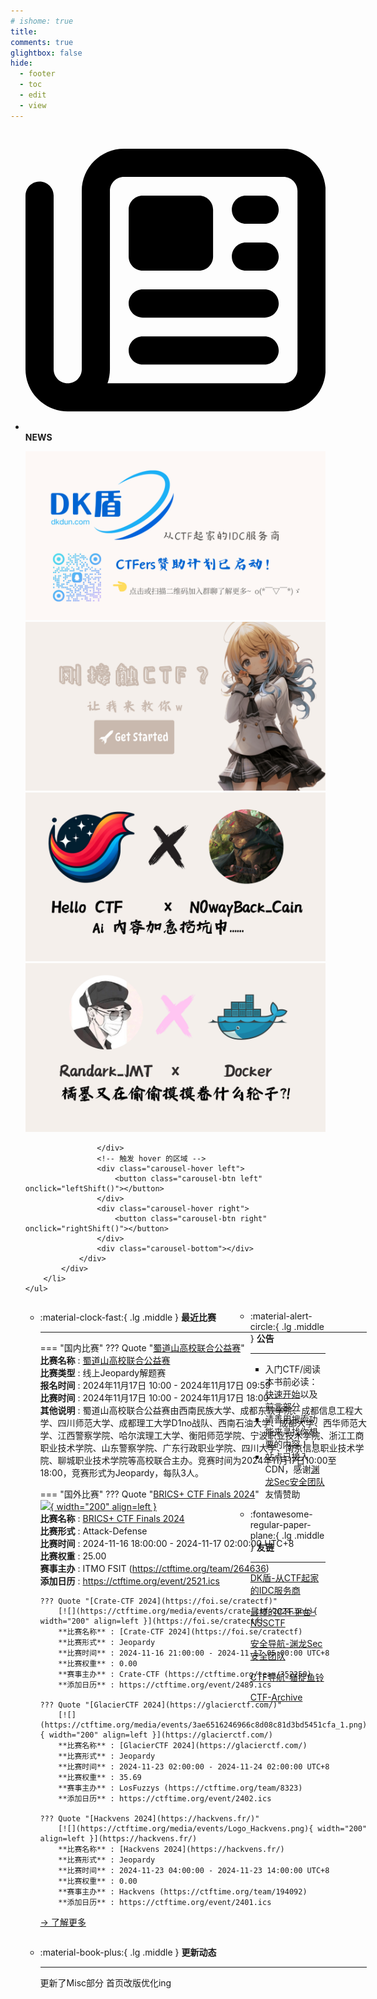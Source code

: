```yaml
---
# ishome: true
title: 
comments: true
glightbox: false
hide:
  - footer
  - toc
  - edit
  - view
---
```


<div class="grid cards">
    <ul>
        <li>
            <p><span class="twemoji lg middle"><svg xmlns="http://www.w3.org/2000/svg"
                        viewBox="0 0 512 512"><!--! Font Awesome Free 6.5.1 by @fontawesome - https://fontawesome.com License - https://fontawesome.com/license/free (Icons: CC BY 4.0, Fonts: SIL OFL 1.1, Code: MIT License) Copyright 2023 Fonticons, Inc.-->
                        <path
                            d="M168 80c-13.3 0-24 10.7-24 24v304c0 8.4-1.4 16.5-4.1 24H440c13.3 0 24-10.7 24-24V104c0-13.3-10.7-24-24-24H168zM72 480c-39.8 0-72-32.2-72-72V112c0-13.3 10.7-24 24-24s24 10.7 24 24v296c0 13.3 10.7 24 24 24s24-10.7 24-24V104c0-39.8 32.2-72 72-72h272c39.8 0 72 32.2 72 72v304c0 39.8-32.2 72-72 72H72zm104-344c0-13.3 10.7-24 24-24h96c13.3 0 24 10.7 24 24v80c0 13.3-10.7 24-24 24h-96c-13.3 0-24-10.7-24-24v-80zm200-24h32c13.3 0 24 10.7 24 24s-10.7 24-24 24h-32c-13.3 0-24-10.7-24-24s10.7-24 24-24zm0 80h32c13.3 0 24 10.7 24 24s-10.7 24-24 24h-32c-13.3 0-24-10.7-24-24s10.7-24 24-24zm-176 80h208c13.3 0 24 10.7 24 24s-10.7 24-24 24H200c-13.3 0-24-10.7-24-24s10.7-24 24-24zm0 80h208c13.3 0 24 10.7 24 24s-10.7 24-24 24H200c-13.3 0-24-10.7-24-24s10.7-24 24-24z">
                        </path>
                    </svg></span> <strong>NEWS</strong></p>
            <div class="grid cards">
                <div class="carousel">
                    <div class="carousel-container">
                        <a href="https://www.dkdun.cn/"><img src="./assets/banner-dkdun.png" /></a>
                        <a href="../HC_Start/" target="_blank"><img src="./assets/banner-quickstart.png" /></a>
                        <a href="../HC_AI/" target="_blank"><img src="./assets/banner-update.png" /></a>
                        <a href="https://github.com/CTF-Archives" target="_blank"><img src="./assets/banner-Achieve.png" /></a>
                        
                    </div>
                    <!-- 触发 hover 的区域 -->
                    <div class="carousel-hover left">
                        <button class="carousel-btn left" onclick="leftShift()"></button>
                    </div>
                    <div class="carousel-hover right">
                        <button class="carousel-btn right" onclick="rightShift()"></button>
                    </div>
                    <div class="carousel-bottom"></div>
                </div>
            </div>
        </li>
    </ul>
</div>

<div class="grid grid-cols-8 gap-4" style="display: grid;grid-template-columns: 70% 30%;" markdown>

<div class="grid cards" style="display: grid; grid-template-columns: 1fr;" markdown>

<div class="grid cards" markdown>

-   :material-clock-fast:{ .lg .middle } __最近比赛__

    ---
    <!-- 主页赛事展示_开始 -->
    === "国内比赛"
        ??? Quote "[蜀道山高校联合公益赛](https://ctf.yunyansec.com/#/event/center)"  
            **比赛名称** : [蜀道山高校联合公益赛](https://ctf.yunyansec.com/#/event/center)  
            **比赛类型** : 线上Jeopardy解题赛  
            **报名时间** : 2024年11月17日 10:00 - 2024年11月17日 09:59  
            **比赛时间** : 2024年11月17日 10:00 - 2024年11月17日 18:00  
            **其他说明** : 蜀道山高校联合公益赛由西南民族大学、成都东软学院、成都信息工程大学、四川师范大学、成都理工大学D1no战队、西南石油大学、成都大学、西华师范大学、江西警察学院、哈尔滨理工大学、衡阳师范学院、宁波职业技术学院、浙江工商职业技术学院、山东警察学院、广东行政职业学院、四川大学、南京信息职业技术学院、聊城职业技术学院等高校联合主办。竞赛时间为2024年11月17日10:00至18:00，竞赛形式为Jeopardy，每队3人。  
                
    === "国外比赛"
        ??? Quote "[BRICS+ CTF Finals 2024](https://brics-ctf.com/)"  
            [![](https://ctftime.org/media/events/brics-logo-2024-square.png){ width="200" align=left }](https://brics-ctf.com/)  
            **比赛名称** : [BRICS+ CTF Finals 2024](https://brics-ctf.com/)  
            **比赛形式** : Attack-Defense  
            **比赛时间** : 2024-11-16 18:00:00 - 2024-11-17 02:00:00 UTC+8  
            **比赛权重** : 25.00  
            **赛事主办** : ITMO FSIT (https://ctftime.org/team/264636)  
            **添加日历** : https://ctftime.org/event/2521.ics  
            
        ??? Quote "[Crate-CTF 2024](https://foi.se/cratectf)"  
            [![](https://ctftime.org/media/events/crate-ctf-2024.png){ width="200" align=left }](https://foi.se/cratectf)  
            **比赛名称** : [Crate-CTF 2024](https://foi.se/cratectf)  
            **比赛形式** : Jeopardy  
            **比赛时间** : 2024-11-16 21:00:00 - 2024-11-17 05:00:00 UTC+8  
            **比赛权重** : 0.00  
            **赛事主办** : Crate-CTF (https://ctftime.org/team/352250)  
            **添加日历** : https://ctftime.org/event/2489.ics  
            
        ??? Quote "[GlacierCTF 2024](https://glacierctf.com/)"  
            [![](https://ctftime.org/media/events/3ae6516246966c8d08c81d3bd5451cfa_1.png){ width="200" align=left }](https://glacierctf.com/)  
            **比赛名称** : [GlacierCTF 2024](https://glacierctf.com/)  
            **比赛形式** : Jeopardy  
            **比赛时间** : 2024-11-23 02:00:00 - 2024-11-24 02:00:00 UTC+8  
            **比赛权重** : 35.69  
            **赛事主办** : LosFuzzys (https://ctftime.org/team/8323)  
            **添加日历** : https://ctftime.org/event/2402.ics  
            
        ??? Quote "[Hackvens 2024](https://hackvens.fr/)"  
            [![](https://ctftime.org/media/events/Logo_Hackvens.png){ width="200" align=left }](https://hackvens.fr/)  
            **比赛名称** : [Hackvens 2024](https://hackvens.fr/)  
            **比赛形式** : Jeopardy  
            **比赛时间** : 2024-11-23 04:00:00 - 2024-11-23 14:00:00 UTC+8  
            **比赛权重** : 0.00  
            **赛事主办** : Hackvens (https://ctftime.org/team/194092)  
            **添加日历** : https://ctftime.org/event/2401.ics  
            
    <!-- 主页赛事展示_结束 -->
    [→ 了解更多](./Event/)

</div>
  <div class="grid cards" markdown>

-   :material-book-plus:{ .lg .middle } __更新动态__

    ---

    更新了Misc部分 首页改版优化ing

</div>  
</div>
<div class="grid cards" markdown>

<div class="grid cards" markdown>

-   :material-alert-circle:{ .lg .middle } __公告__

    ---

    - 入门CTF/阅读本书前必读：[快速开始](./HC_Start/)以及[前言部分](./HC_Preface/)  
    - 请善用搜索功能来寻找你想要的内容！！
    - 站点已接入 CDN，感谢[渊龙Sec安全团队](https://dh.aabyss.cn)友情赞助

-   :fontawesome-regular-paper-plane:{ .lg .middle } __友链__

    ---

    [DK盾-从CTF起家的IDC服务商](https://www.dkdun.cn)

    [最棒的CTF平台-NSSCTF](https://www.nssctf.cn/)  

    [安全导航-渊龙Sec安全团队](https://dh.aabyss.cn)    

    [CTF导航-猫捉鱼铃](https://ctf.mzy0.com/)

    [CTF-Archive](https://github.com/CTF-Archives)

</div>   

</div>

</div>
